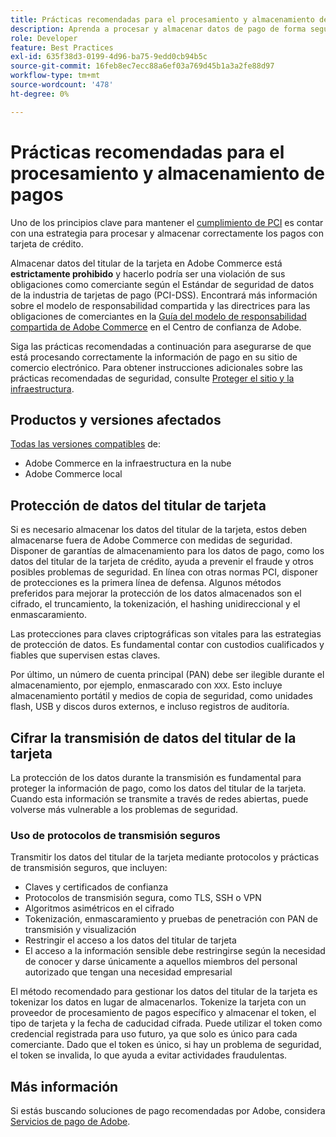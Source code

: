 ```yaml
---
title: Prácticas recomendadas para el procesamiento y almacenamiento de pagos
description: Aprenda a procesar y almacenar datos de pago de forma segura
role: Developer
feature: Best Practices
exl-id: 635f38d3-0199-4d96-ba75-9edd0cb94b5c
source-git-commit: 16feb8ec7ecc88a6ef03a769d45b1a3a2fe88d97
workflow-type: tm+mt
source-wordcount: '478'
ht-degree: 0%

---
```


# Prácticas recomendadas para el procesamiento y almacenamiento de pagos

Uno de los principios clave para mantener el [cumplimiento de PCI](https://experienceleague.adobe.com/docs/commerce-admin/start/compliance/payments/compliance-pci.html) es contar con una estrategia para procesar y almacenar correctamente los pagos con tarjeta de crédito.

Almacenar datos del titular de la tarjeta en Adobe Commerce está **estrictamente prohibido** y hacerlo podría ser una violación de sus obligaciones como comerciante según el Estándar de seguridad de datos de la industria de tarjetas de pago (PCI-DSS). Encontrará más información sobre el modelo de responsabilidad compartida y las directrices para las obligaciones de comerciantes en la [Guía del modelo de responsabilidad compartida de Adobe Commerce](https://www.adobe.com/content/dam/cc/en/trust-center/ungated/whitepapers/experience-cloud/adobe-commerce-shared-responsibilities-guide.pdf) en el Centro de confianza de Adobe.

Siga las prácticas recomendadas a continuación para asegurarse de que está procesando correctamente la información de pago en su sitio de comercio electrónico. Para obtener instrucciones adicionales sobre las prácticas recomendadas de seguridad, consulte [Proteger el sitio y la infraestructura](../launch/security-best-practices.md).

## Productos y versiones afectados

[Todas las versiones compatibles](../../../release/versions.md) de:

* Adobe Commerce en la infraestructura en la nube
* Adobe Commerce local

## Protección de datos del titular de tarjeta

Si es necesario almacenar los datos del titular de la tarjeta, estos deben almacenarse fuera de Adobe Commerce con medidas de seguridad. Disponer de garantías de almacenamiento para los datos de pago, como los datos del titular de la tarjeta de crédito, ayuda a prevenir el fraude y otros posibles problemas de seguridad. En línea con otras normas PCI, disponer de protecciones es la primera línea de defensa. Algunos métodos preferidos para mejorar la protección de los datos almacenados son el cifrado, el truncamiento, la tokenización, el hashing unidireccional y el enmascaramiento.

Las protecciones para claves criptográficas son vitales para las estrategias de protección de datos. Es fundamental contar con custodios cualificados y fiables que supervisen estas claves.

Por último, un número de cuenta principal (PAN) debe ser ilegible durante el almacenamiento, por ejemplo, enmascarado con `XXX`. Esto incluye almacenamiento portátil y medios de copia de seguridad, como unidades flash, USB y discos duros externos, e incluso registros de auditoría.

## Cifrar la transmisión de datos del titular de la tarjeta

La protección de los datos durante la transmisión es fundamental para proteger la información de pago, como los datos del titular de la tarjeta. Cuando esta información se transmite a través de redes abiertas, puede volverse más vulnerable a los problemas de seguridad.

### Uso de protocolos de transmisión seguros

Transmitir los datos del titular de la tarjeta mediante protocolos y prácticas de transmisión seguros, que incluyen:

* Claves y certificados de confianza
* Protocolos de transmisión segura, como TLS, SSH o VPN
* Algoritmos asimétricos en el cifrado
* Tokenización, enmascaramiento y pruebas de penetración con PAN de transmisión y visualización
* Restringir el acceso a los datos del titular de tarjeta
* El acceso a la información sensible debe restringirse según la necesidad de conocer y darse únicamente a aquellos miembros del personal autorizado que tengan una necesidad empresarial

El método recomendado para gestionar los datos del titular de la tarjeta es tokenizar los datos en lugar de almacenarlos. Tokenize la tarjeta con un proveedor de procesamiento de pagos específico y almacenar el token, el tipo de tarjeta y la fecha de caducidad cifrada. Puede utilizar el token como credencial registrada para uso futuro, ya que solo es único para cada comerciante. Dado que el token es único, si hay un problema de seguridad, el token se invalida, lo que ayuda a evitar actividades fraudulentas.

## Más información

Si estás buscando soluciones de pago recomendadas por Adobe, considera [Servicios de pago de Adobe](https://experienceleague.adobe.com/docs/commerce/payment-services/overview.html).
